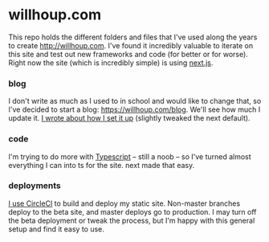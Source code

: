 # willhoup.com

This repo holds the different folders and files that I've used along the years to create http://willhoup.com. I've found it incredibly valuable to iterate on this site and test out new frameworks and code (for better or for worse). Right now the site (which is incredibly simple) is using [next.js](https://nextjs.org/).

### blog

I don't write as much as I used to in school and would like to change that, so I've decided to start a blog: https://willhoup.com/blog. We'll see how much I update it. [I wrote about how I set it up](https://willhoup.com/blog/setting-up-blog/) (slightly tweaked the next default).

### code

I'm trying to do more with [Typescript](https://www.typescriptlang.org/) – still a noob – so I've turned almost everything I can into ts for the site. next made that easy.

### deployments

[I use CircleCI](https://github.com/willhoup/willhoup.com/blob/master/.circleci/config.yml) to build and deploy my static site. Non-master branches deploy to the beta site, and master deploys go to production. I may turn off the beta deployment or tweak the process, but I'm happy with this general setup and find it easy to use.

